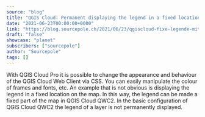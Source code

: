 ```yaml
---
source: "blog"
title: "QGIS Cloud: Permanent displaying the legend in a fixed location in QGIS Cloud QWC2 with CSS"
date: "2021-06-23T00:00:00+0000"
link: "https://blog.sourcepole.ch/2021/06/23/qgiscloud-fixe-legende-mit-css/"
draft: "false"
showcase: "planet"
subscribers: ["sourcepole"]
author: "Sourcepole"
tags: []
---
```


With QGIS Cloud Pro it is possible to change the appearance and behaviour of the QGIS Cloud Web Client via CSS. You can easily manipulate the colour of frames and fonts, etc. An example that is not obvious is displaying the legend in a fixed location on the map. In this way, the legend can be made a fixed part of the map in QGIS Cloud QWC2.
In the basic configuration of QGIS Cloud QWC2 the legend of a layer is not permanently displayed.
